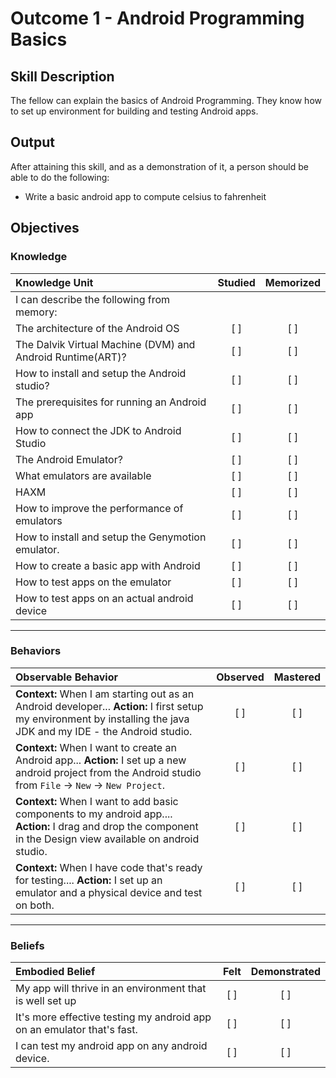 # Outcome 1 - Android Programming Basics

## Skill Description
The fellow can explain the basics of Android Programming. They know how to set up environment for building and testing Android apps.

## Output
After attaining this skill, and as a demonstration of it, a person should be able to do the following:
- Write a basic android app to compute celsius to fahrenheit

## Objectives

### Knowledge

| Knowledge Unit   |      Studied      | Memorized |
|:-------------|:------------------:|:--------:|
| I can describe the following from memory: | | |
| The architecture of the Android OS | [ ] | [ ] |
| The Dalvik Virtual Machine (DVM) and Android Runtime(ART)?| [ ] | [ ] |
| How to install and setup the Android studio?| [ ] | [ ] |
| The prerequisites for running an Android app | [ ] | [ ] |
| How to connect the JDK to Android Studio | [ ] | [ ] |
| The Android Emulator?| [ ] | [ ] |
| What emulators are available | [ ] | [ ] | 
| HAXM | [ ] | [ ] | 
| How to improve the performance of emulators | [ ] | [ ] |
| How to install and setup the Genymotion emulator.| [ ] | [ ] |
| How to create a basic app with Android | [ ] | [ ] |
| How to test apps on the emulator | [ ] | [ ] |
| How to test apps on an actual android device | [ ] | [ ] |

-------

### Behaviors

| Observable Behavior   |      Observed      | Mastered |
|:-------------|:------------------:|:--------:|
| **Context:** When I am starting out as an Android developer... **Action:** I first setup my environment by installing the java JDK and my IDE - the Android studio. | [ ] | [ ]  |
| **Context:** When I want to create an Android app... **Action:** I set up a new android project from the Android studio from `File` -> `New` -> `New Project`. | [ ] | [ ]  |
| **Context:** When I want to add basic components to my android app.... **Action:**  I drag and drop the component in the Design view available on android studio. |   [ ]   |   [ ] |
| **Context:** When I have code that's ready for testing.... **Action:**  I set up an emulator and a physical device and test on both. |   [ ]   |   [ ] |

-------

### Beliefs

| Embodied Belief   |      Felt      | Demonstrated |
|:-------------|:------------------:|:--------:|
| My app will thrive in an environment that is well set up | [ ] | [ ]  |
| It's more effective testing my android app on an emulator that's fast. |   [ ]   |   [ ] |
| I can test my android app on any android device.|   [ ]   |   [ ] |
